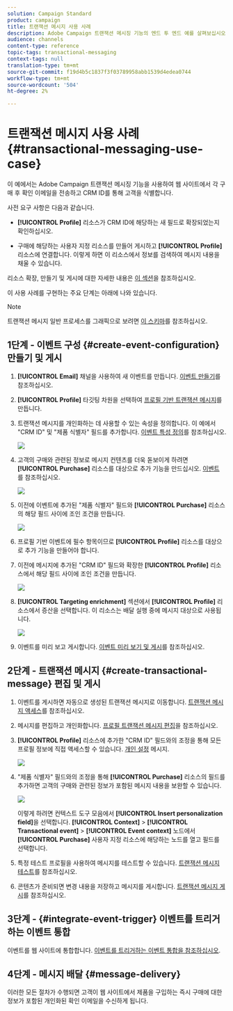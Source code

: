 ```yaml
---
solution: Campaign Standard
product: campaign
title: 트랜잭션 메시지 사용 사례
description: Adobe Campaign 트랜잭션 메시징 기능의 엔드 투 엔드 예를 살펴보십시오.
audience: channels
content-type: reference
topic-tags: transactional-messaging
context-tags: null
translation-type: tm+mt
source-git-commit: f19d4b5c1837f3f03789958abb1539d4edea0744
workflow-type: tm+mt
source-wordcount: '504'
ht-degree: 2%

---
```



# 트랜잭션 메시지 사용 사례 {#transactional-messaging-use-case}

이 예에서는 Adobe Campaign 트랜잭션 메시징 기능을 사용하여 웹 사이트에서 각 구매 후 확인 이메일을 전송하고 CRM ID를 통해 고객을 식별합니다.

사전 요구 사항은 다음과 같습니다.

* **[!UICONTROL Profile]** 리소스가 CRM ID에 해당하는 새 필드로 확장되었는지 확인하십시오.

* 구매에 해당하는 사용자 지정 리소스를 만들어 게시하고 **[!UICONTROL Profile]** 리소스에 연결합니다. 이렇게 하면 이 리소스에서 정보를 검색하여 메시지 내용을 채울 수 있습니다.

리소스 확장, 만들기 및 게시에 대한 자세한 내용은 [이 섹션](../../developing/using/key-steps-to-add-a-resource.md)을 참조하십시오.

이 사용 사례를 구현하는 주요 단계는 아래에 나와 있습니다.

>[!NOTE]
>
>트랜잭션 메시지 일반 프로세스를 그래픽으로 보려면 [이 스키마](../../channels/using/getting-started-with-transactional-msg.md#key-steps)를 참조하십시오.

## 1단계 - 이벤트 구성 {#create-event-configuration} 만들기 및 게시

1. **[!UICONTROL Email]** 채널을 사용하여 새 이벤트를 만듭니다. [이벤트 만들기](../../channels/using/configuring-transactional-event.md#creating-an-event)를 참조하십시오.

1. **[!UICONTROL Profile]** 타깃팅 차원을 선택하여 [프로필 기반 트랜잭션 메시지](../../channels/using/configuring-transactional-event.md#profile-based-transactional-messages)를 만듭니다.

1. 트랜잭션 메시지를 개인화하는 데 사용할 수 있는 속성을 정의합니다. 이 예에서 &quot;CRM ID&quot; 및 &quot;제품 식별자&quot; 필드를 추가합니다. [이벤트 특성 정의](../../channels/using/configuring-transactional-event.md#defining-the-event-attributes)를 참조하십시오.

   ![](assets/message-center_usecase1.png)

1. 고객의 구매와 관련된 정보로 메시지 컨텐츠를 더욱 돋보이게 하려면 **[!UICONTROL Purchase]** 리소스를 대상으로 추가 기능을 만드십시오. [이벤트 ](../../channels/using/configuring-transactional-event.md#enriching-the-transactional-message-content)를 참조하십시오.

   ![](assets/message-center_usecase2.png)

1. 이전에 이벤트에 추가된 &quot;제품 식별자&quot; 필드와 **[!UICONTROL Purchase]** 리소스의 해당 필드 사이에 조인 조건을 만듭니다.

   ![](assets/message-center_usecase3.png)

1. 프로필 기반 이벤트에 필수 항목이므로 **[!UICONTROL Profile]** 리소스를 대상으로 추가 기능을 만들어야 합니다.

1. 이전에 메시지에 추가된 &quot;CRM ID&quot; 필드와 확장한 **[!UICONTROL Profile]** 리소스에서 해당 필드 사이에 조인 조건을 만듭니다.<!--What's the purpose to have created a CRM ID for this event and to have the CRM ID as a join condition? could it be any other field provided you created it in the event?-->

   ![](assets/message-center_usecase4.png)

1. **[!UICONTROL Targeting enrichment]** 섹션에서 **[!UICONTROL Profile]** 리소스에서 증산을 선택합니다. 이 리소스는 배달 실행 중에 메시지 대상으로 사용됩니다.

   ![](assets/message-center_usecase5.png)

1. 이벤트를 미리 보고 게시합니다. [이벤트 미리 보기 및 게시](../../channels/using/publishing-transactional-event.md#previewing-and-publishing-the-event)를 참조하십시오.

## 2단계 - 트랜잭션 메시지 {#create-transactional-message} 편집 및 게시

1. 이벤트를 게시하면 자동으로 생성된 트랜잭션 메시지로 이동합니다. [트랜잭션 메시지 액세스](../../channels/using/editing-transactional-message.md#accessing-transactional-messages)를 참조하십시오.

1. 메시지를 편집하고 개인화합니다. [프로필 트랜잭션 메시지 편집](../../channels/using/editing-transactional-message.md#editing-profile-transactional-message)을 참조하십시오.

1. **[!UICONTROL Profile]** 리소스에 추가한 &quot;CRM ID&quot; 필드와의 조정을 통해 모든 프로필 정보에 직접 액세스할 수 있습니다. [개인 설정](../../designing/using/personalization.md#inserting-a-personalization-field) 메시지.

   ![](assets/message-center_usecase6.png)

1. &quot;제품 식별자&quot; 필드와의 조정을 통해 **[!UICONTROL Purchase]** 리소스의 필드를 추가하면 고객의 구매와 관련된 정보가 포함된 메시지 내용을 보완할 수 있습니다.

   ![](assets/message-center_usecase7.png)

   이렇게 하려면 컨텍스트 도구 모음에서 **[!UICONTROL Insert personalization field]**&#x200B;을 선택합니다. **[!UICONTROL Context]** > **[!UICONTROL Transactional event]** > **[!UICONTROL Event context]** 노드에서 **[!UICONTROL Purchase]** 사용자 지정 리소스에 해당하는 노드를 열고 필드를 선택합니다.

1. 특정 테스트 프로필을 사용하여 메시지를 테스트할 수 있습니다. [트랜잭션 메시지 테스트](../../channels/using/testing-transactional-message.md#testing-a-transactional-message)를 참조하십시오.

1. 콘텐츠가 준비되면 변경 내용을 저장하고 메시지를 게시합니다. [트랜잭션 메시지 게시](../../channels/using/publishing-transactional-message.md#publishing-a-transactional-message)를 참조하십시오.

## 3단계 - {#integrate-event-trigger} 이벤트를 트리거하는 이벤트 통합

이벤트를 웹 사이트에 통합합니다. [이벤트를 트리거하는 이벤트 통합을 참조하십시오](../../channels/using/getting-started-with-transactional-msg.md#integrate-event-trigger).

## 4단계 - 메시지 배달 {#message-delivery}

이러한 모든 절차가 수행되면 고객이 웹 사이트에서 제품을 구입하는 즉시 구매에 대한 정보가 포함된 개인화된 확인 이메일을 수신하게 됩니다.
